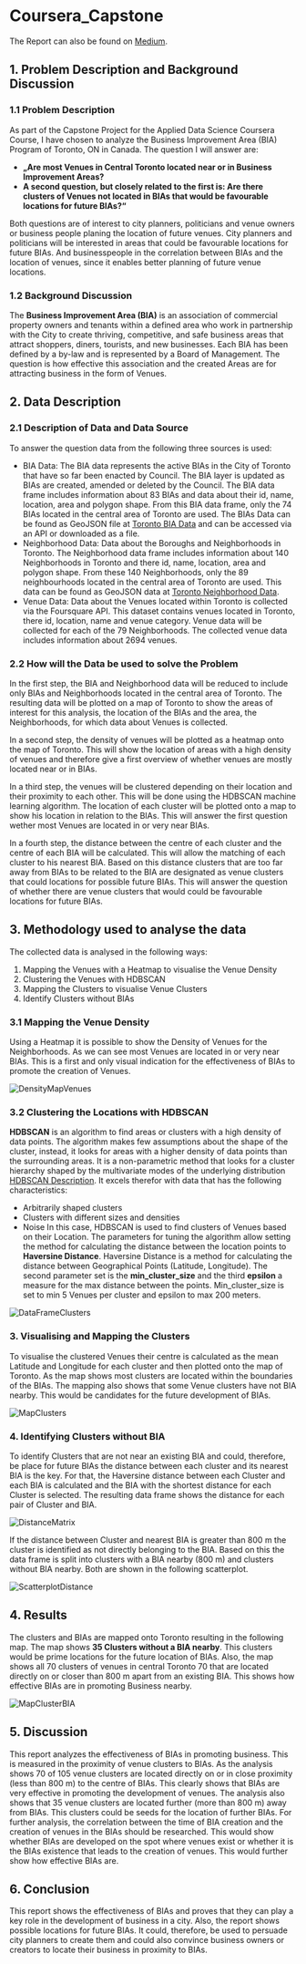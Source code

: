 # Coursera_Capstone

The Report can also be found on [Medium](https://medium.com/@jpluebbert/effectiveness-of-business-improvement-areas-bia-in-toronto-3ce1dc6eb1ac).

## 1. Problem Description and Background Discussion
### 1.1 Problem Description
As part of the Capstone Project for the Applied Data Science Coursera Course, I have chosen to analyze the Business Improvement Area (BIA) Program of Toronto, ON in Canada. The question I will answer are: 
- **„Are most Venues in Central Toronto located near or in Business Improvement Areas?** 
- **A second question, but closely related to the first is: Are there clusters of Venues not located in BIAs that would be favourable locations for future BIAs?“** 

Both questions are of interest to city planners, politicians and venue owners or business people planing the location of future venues. City planners and politicians will be interested in areas that could be favourable locations for future BIAs. And businesspeople in the correlation between BIAs and the location of venues, since it enables better planning of future venue locations.

### 1.2 Background Discussion
The **Business Improvement Area (BIA)** is an association of commercial property owners and tenants within a defined area who work in partnership with the City to create thriving, competitive, and safe business areas that attract shoppers, diners, tourists, and new businesses. Each BIA has been defined by a by-law and is represented by a Board of Management. The question is how effective this association and the created Areas are for attracting business in the form of Venues. 

## 2. Data Description 
### 2.1 Description of Data and Data Source
To answer the question data from the following three sources is used:
- BIA Data: The BIA data represents the active BIAs in the City of Toronto that have so far been enacted by Council. The BIA layer is updated as BIAs are created, amended or deleted by the Council. The BIA data frame includes information about 83 BIAs and data about their id, name, location, area and polygon shape. From this BIA data frame, only the 74 BIAs located in the central area of Toronto are used. The BIAs Data can be found as GeoJSON file at [Toronto BIA Data](https://open.toronto.ca/dataset/business-improvement-areas/) and can be accessed via an API or downloaded as a file.
- Neighborhood Data: Data about the Boroughs and Neighborhoods in Toronto. The Neighborhood data frame includes information about 140 Neighborhoods in Toronto and there id, name, location, area and polygon shape. From these 140 Neighborhoods, only the 89 neighbourhoods located in the central area of Toronto are used. This data can be found as GeoJSON data at [Toronto Neighborhood Data](https://open.toronto.ca/dataset/neighbourhoods/).
- Venue Data: Data about the Venues located within Toronto is collected via the Foursquare API. This dataset contains venues located in Toronto, there id, location, name and venue category. Venue data will be collected for each of the 79 Neighborhoods. The collected venue data includes information about 2694 venues. 

### 2.2 How will the Data be used to solve the Problem
In the first step, the BIA and Neighborhood data will be reduced to include only BIAs and Neighborhoods located in the central area of Toronto. The resulting data will be plotted on a map of Toronto to show the areas of interest for this analysis, the location of the BIAs and the area, the Neighborhoods, for which data about Venues is collected. 

In a second step, the density of venues will be plotted as a heatmap onto the map of Toronto. This will show the location of areas with a high density of venues and therefore give a first overview of whether venues are mostly located near or in BIAs.

In a third step, the venues will be clustered depending on their location and their proximity to each other. This will be done using the HDBSCAN machine learning algorithm. The location of each cluster will be plotted onto a map to show his location in relation to the BIAs. This will answer the first question wether most Venues are located in or very near BIAs.

In a fourth step, the distance between the centre of each cluster and the centre of each BIA will be calculated. This will allow the matching of each cluster to his nearest BIA. Based on this distance clusters that are too far away from BIAs to be related to the BIA are designated as venue clusters that could locations for possible future BIAs. This will answer the question of whether there are venue clusters that would could be favourable locations for future BIAs.

## 3. Methodology used to analyse the data
The collected data is analysed in the following ways:
1. Mapping the Venues with a Heatmap to visualise the Venue Density
2. Clustering the Venues with HDBSCAN
3. Mapping the Clusters to visualise Venue Clusters
4. Identify Clusters without BIAs

### 3.1 Mapping the Venue Density
Using a Heatmap it is possible to show the Density of Venues for the Neighborhoods. As we can see most Venues are located in or very near BIAs. This is a first and only visual indication for the effectiveness of BIAs to promote the creation of Venues.

![DensityMapVenues](Data/Density_map_venues.png)

### 3.2 Clustering the Locations with HDBSCAN
**HDBSCAN** is an algorithm to find areas or clusters with a high density of data points. The algorithm makes few assumptions about the shape of the cluster, instead, it looks for areas with a higher density of data points than the surrounding areas. It is a non-parametric method that looks for a cluster hierarchy shaped by the multivariate modes of the underlying distribution [HDBSCAN Description](https://towardsdatascience.com/understanding-hdbscan-and-density-based-clustering-121dbee1320e). It excels therefor with data that has the following characteristics:
- Arbitrarily shaped clusters
- Clusters with different sizes and densities
- Noise
In this case, HDBSCAN is used to find clusters of Venues based on their Location. The parameters for tuning the algorithm allow setting the method for calculating the distance between the location points to **Haversine Distance**. Haversine Distance is a method for calculating the distance between Geographical Points (Latitude, Longitude). The second parameter set is the **min_cluster_size** and the third **epsilon** a measure for the max distance between the points. Min_cluster_size is set to min 5 Venues per cluster and epsilon to max 200 meters. 

![DataFrameClusters](Data/Venues_clustered_based_on_location.png)

### 3. Visualising and Mapping the Clusters
To visualise the clustered Venues their centre is calculated as the mean Latitude and Longitude for each cluster and then plotted onto the map of Toronto. As the map shows most clusters are located within the boundaries of the BIAs. The mapping also shows that some Venue clusters have not BIA nearby. This would be candidates for the future development of BIAs. 

![MapClusters](Data/Venues_BIAs_clustered.png)

### 4. Identifying Clusters without BIA
To identify Clusters that are not near an existing BIA and could, therefore, be place for future BIAs the distance between each cluster and its nearest BIA is the key. For that, the Haversine distance between each Cluster and each BIA is calculated and the BIA with the shortest distance for each Cluster is selected. The resulting data frame shows the distance for each pair of Cluster and BIA.

![DistanceMatrix](Data/Distance_matrix_Cluster_BIAs.png)

If the distance between Cluster and nearest BIA is greater than 800 m the cluster is identified as not directly belonging to the BIA. Based on this the data frame is split into clusters with a BIA nearby (800 m) and clusters without BIA nearby. Both are shown in the following scatterplot.

![ScatterplotDistance](Data/Relation_Custer_BIA.png)

## 4. Results
The clusters and BIAs are mapped onto Toronto resulting in the following map. The map shows **35 Clusters without a BIA nearby**. This clusters would be prime locations for the future location of BIAs. Also, the map shows all 70 clusters of venues in central Toronto 70 that are located directly on or closer than 800 m apart from an existing BIA. This shows how effective BIAs are in promoting Business nearby.

![MapClusterBIA](Data/Clusters_with_and_without_BIAs.png)

## 5. Discussion
This report analyzes the effectiveness of BIAs in promoting business. This is measured in the proximity of venue clusters to BIAs. As the analysis shows 70 of 105 venue clusters are located directly on or in close proximity (less than 800 m) to the centre of BIAs. This clearly shows that BIAs are very effective in promoting the development of venues.
The analysis also shows that 35 venue clusters are located further (more than 800 m) away from BIAs. This clusters could be seeds for the location of further BIAs. 
For further analysis, the correlation between the time of BIA creation and the creation of venues in the BIAs should be researched. This would show whether BIAs are developed on the spot where venues exist or whether it is the BIAs existence that leads to the creation of venues. This would further show how effective BIAs are.

## 6. Conclusion
This report shows the effectiveness of BIAs and proves that they can play a key role in the development of business in a city. Also, the report shows possible locations for future BIAs. It could, therefore, be used to persuade city planners to create them and could also convince business owners or creators to locate their business in proximity to BIAs. 